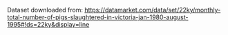 Dataset downloaded from: https://datamarket.com/data/set/22ky/monthly-total-number-of-pigs-slaughtered-in-victoria-jan-1980-august-1995#!ds=22ky&display=line
